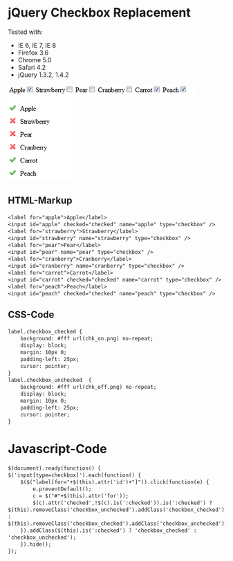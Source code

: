 # jQuery Checkbox Replacement

 Tested with:

*	IE 6, IE 7, IE 8
*	Firefox 3.6
*	Chrome 5.0
*	Safari 4.2
*	jQuery 1.3.2, 1.4.2

![Before](https://github.com/danielkemper/jquery-checkboxreplacement/blob/master/images/before.png)
![After](https://github.com/danielkemper/jquery-checkboxreplacement/blob/master/images/after.png)




## HTML-Markup
	<label for="apple">Apple</label>
	<input id="apple" checked="checked" name="apple" type="checkbox" />
	<label for="strawberry">Strawberry</label>
	<input id="strawberry" name="strawberry" type="checkbox" />
	<label for="pear">Pear</label>
	<input id="pear" name="pear" type="checkbox" />
	<label for="cranberry">Cranberry</label>
	<input id="cranberry" name="cranberry" type="checkbox" />
	<label for="carrot">Carrot</label>
	<input id="carrot" checked="checked" name="carrot" type="checkbox" />
	<label for="peach">Peach</label>
	<input id="peach" checked="checked" name="peach" type="checkbox" />

## CSS-Code
	label.checkbox_checked {
		background: #fff url(chk_on.png) no-repeat;
		display: block;
		margin: 10px 0;
		padding-left: 25px;
		cursor: pointer;
	}
	label.checkbox_unchecked  {
		background: #fff url(chk_off.png) no-repeat;  
		display: block;
		margin: 10px 0;
		padding-left: 25px;
		cursor: pointer;
	}

# Javascript-Code
	$(document).ready(function() {
	$('input[type=checkbox]').each(function() {
		$($("label[for="+$(this).attr('id')+"]")).click(function(e) {
			e.preventDefault();
			c = $("#"+$(this).attr('for'));
			$(c).attr('checked',!$(c).is(':checked')).is(':checked') ? $(this).removeClass('checkbox_unchecked').addClass('checkbox_checked') : $(this).removeClass('checkbox_checked').addClass('checkbox_unchecked');
		}).addClass($(this).is(':checked') ? 'checkbox_checked' : 'checkbox_unchecked');
		}).hide();
	});
 


